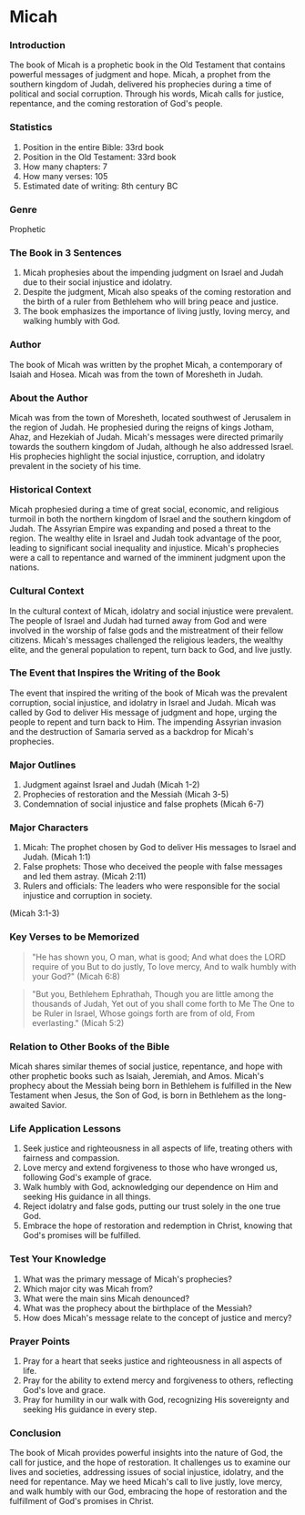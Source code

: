 # Micah

### Introduction

The book of Micah is a prophetic book in the Old Testament that contains powerful messages of judgment and hope. Micah, a prophet from the southern kingdom of Judah, delivered his prophecies during a time of political and social corruption. Through his words, Micah calls for justice, repentance, and the coming restoration of God's people.

### Statistics

1. Position in the entire Bible: 33rd book
2. Position in the Old Testament: 33rd book
3. How many chapters: 7
4. How many verses: 105
5. Estimated date of writing: 8th century BC

### Genre

Prophetic

### The Book in 3 Sentences

1. Micah prophesies about the impending judgment on Israel and Judah due to their social injustice and idolatry.
2. Despite the judgment, Micah also speaks of the coming restoration and the birth of a ruler from Bethlehem who will bring peace and justice.
3. The book emphasizes the importance of living justly, loving mercy, and walking humbly with God.

### Author

The book of Micah was written by the prophet Micah, a contemporary of Isaiah and Hosea. Micah was from the town of Moresheth in Judah.

### About the Author

Micah was from the town of Moresheth, located southwest of Jerusalem in the region of Judah. He prophesied during the reigns of kings Jotham, Ahaz, and Hezekiah of Judah. Micah's messages were directed primarily towards the southern kingdom of Judah, although he also addressed Israel. His prophecies highlight the social injustice, corruption, and idolatry prevalent in the society of his time.

### Historical Context

Micah prophesied during a time of great social, economic, and religious turmoil in both the northern kingdom of Israel and the southern kingdom of Judah. The Assyrian Empire was expanding and posed a threat to the region. The wealthy elite in Israel and Judah took advantage of the poor, leading to significant social inequality and injustice. Micah's prophecies were a call to repentance and warned of the imminent judgment upon the nations.

### Cultural Context

In the cultural context of Micah, idolatry and social injustice were prevalent. The people of Israel and Judah had turned away from God and were involved in the worship of false gods and the mistreatment of their fellow citizens. Micah's messages challenged the religious leaders, the wealthy elite, and the general population to repent, turn back to God, and live justly.

### The Event that Inspires the Writing of the Book

The event that inspired the writing of the book of Micah was the prevalent corruption, social injustice, and idolatry in Israel and Judah. Micah was called by God to deliver His message of judgment and hope, urging the people to repent and turn back to Him. The impending Assyrian invasion and the destruction of Samaria served as a backdrop for Micah's prophecies.

### Major Outlines

1. Judgment against Israel and Judah (Micah 1-2)
2. Prophecies of restoration and the Messiah (Micah 3-5)
3. Condemnation of social injustice and false prophets (Micah 6-7)

### Major Characters

1. Micah: The prophet chosen by God to deliver His messages to Israel and Judah. (Micah 1:1)
2. False prophets: Those who deceived the people with false messages and led them astray. (Micah 2:11)
3. Rulers and officials: The leaders who were responsible for the social injustice and corruption in society.

(Micah 3:1-3)

### Key Verses to be Memorized

> "He has shown you, O man, what is good; And what does the LORD require of you But to do justly, To love mercy, And to walk humbly with your God?" (Micah 6:8)

> "But you, Bethlehem Ephrathah, Though you are little among the thousands of Judah, Yet out of you shall come forth to Me The One to be Ruler in Israel, Whose goings forth are from of old, From everlasting." (Micah 5:2)

### Relation to Other Books of the Bible

Micah shares similar themes of social justice, repentance, and hope with other prophetic books such as Isaiah, Jeremiah, and Amos. Micah's prophecy about the Messiah being born in Bethlehem is fulfilled in the New Testament when Jesus, the Son of God, is born in Bethlehem as the long-awaited Savior.

### Life Application Lessons

1. Seek justice and righteousness in all aspects of life, treating others with fairness and compassion.
2. Love mercy and extend forgiveness to those who have wronged us, following God's example of grace.
3. Walk humbly with God, acknowledging our dependence on Him and seeking His guidance in all things.
4. Reject idolatry and false gods, putting our trust solely in the one true God.
5. Embrace the hope of restoration and redemption in Christ, knowing that God's promises will be fulfilled.

### Test Your Knowledge

1. What was the primary message of Micah's prophecies?
2. Which major city was Micah from?
3. What were the main sins Micah denounced?
4. What was the prophecy about the birthplace of the Messiah?
5. How does Micah's message relate to the concept of justice and mercy?

### Prayer Points

1. Pray for a heart that seeks justice and righteousness in all aspects of life.
2. Pray for the ability to extend mercy and forgiveness to others, reflecting God's love and grace.
3. Pray for humility in our walk with God, recognizing His sovereignty and seeking His guidance in every step.

### Conclusion

The book of Micah provides powerful insights into the nature of God, the call for justice, and the hope of restoration. It challenges us to examine our lives and societies, addressing issues of social injustice, idolatry, and the need for repentance. May we heed Micah's call to live justly, love mercy, and walk humbly with our God, embracing the hope of restoration and the fulfillment of God's promises in Christ.
